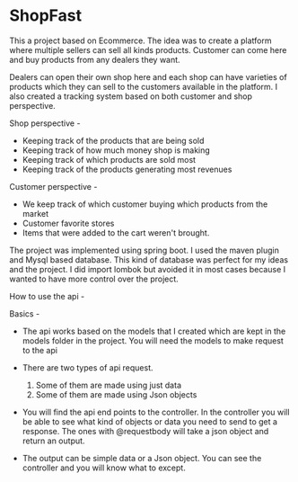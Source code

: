 # ShopFast

This a project based on Ecommerce. The idea was to create a platform
where multiple sellers can sell all kinds products. Customer can come
here and buy products from any dealers they want.

Dealers can open their own shop here and each shop can have varieties
of products which they can sell to the customers available in the
platform. I also created a tracking system based on both customer and
shop perspective. 

Shop perspective - 
* Keeping track of the products that are being sold
* Keeping track of how much money shop is making
* Keeping track of which products are sold most
* Keeping track of the products generating most revenues

Customer perspective - 

* We keep track of which customer buying which products from the market
* Customer favorite stores
* Items that were added to the cart weren't brought.

The project was implemented using spring boot. I used the maven plugin and 
Mysql based database. This kind of database was perfect for my ideas and the 
project. I did import lombok but avoided it in most cases because I wanted to
have more control over the project.

How to use the api - 

Basics - 

* The api works based on the models that I created which are kept in the
models folder in the project. You will need the models to make request to the api
 


* There are two types of api request. 
    1. Some of them are made using just data
    2. Some of them are made using Json objects
  

  
* You will find the api end points to the controller. In the controller you will be able 
to see what kind of objects or data you need to send to get a response.
  The ones with @requestbody will take a json object and return an output.
  


* The output can be simple data or a Json object. You can see the controller and you will
know what to except.
  